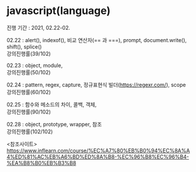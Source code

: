 # javascript(language)
진행 기간 : 2021, 02.22-02.

02.22 : alert(), indexof(), 비교 연산자(== 과 ===), prompt, document.write(), shift(), splice() <br/> 강의진행률(39/102)

02.23 : object, module,  <br/>강의진행률(50/102)

02.24 : pattern, regex, capture,  정규표현식 빌더(https://regexr.com/),  scope <br/> 강의진행률(60/102)

02.25 : 함수와 메소드의 차이, 콜백, 객체,    <br/> 강의진행률(90/102)

02.28 : object, prototype, wrapper, 참조     <br/> 강의진행률(102/102)

<참조사이트> <br/>
https://www.inflearn.com/course/%EC%A7%80%EB%B0%94%EC%8A%A4%ED%81%AC%EB%A6%BD%ED%8A%B8-%EC%96%B8%EC%96%B4-%EA%B8%B0%EB%B3%B8
